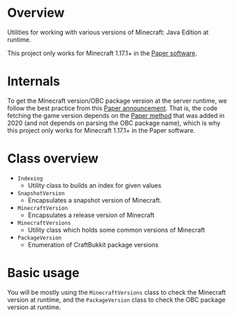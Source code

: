# Overview

Utilities for working with various versions of Minecraft: Java Edition at runtime.

This project only works for Minecraft 1.17.1+ in the [Paper software](https://papermc.io/software/paper).

# Internals

To get the Minecraft version/OBC package version at the server runtime, we follow the best practice from this
[Paper announcement](https://forums.papermc.io/threads/important-dev-psa-future-removal-of-cb-package-relocation.1106/). That is, the code fetching the game version depends on the [Paper method](https://github.com/PaperMC/Paper/blob/ver/1.17.1/patches/api/0203-Expose-game-version.patch) that was
added in 2020 (and not depends on parsing the OBC package name), which is why this project only works for Minecraft
1.17.1+ in the Paper software.

# Class overview

- `Indexing`
    - Utility class to builds an index for given values
- `SnapshotVersion`
    - Encapsulates a snapshot version of Minecraft.
- `MinecraftVersion`
    - Encapsulates a release version of Minecraft
- `MinecraftVersions`
    - Utility class which holds some common versions of Minecraft
- `PackageVersion`
    - Enumeration of CraftBukkit package versions

# Basic usage

You will be mostly using the `MinecraftVersions` class to check the Minecraft version at runtime, and the
`PackageVersion` class to check the OBC package version at runtime.
